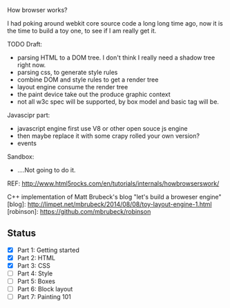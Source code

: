 How browser works?

I had poking around webkit core source code a long long time ago, 
now it is the time to build a toy one, to see if I am really get it.


TODO Draft:

* parsing HTML to a DOM tree. I don't think I really need a shadow tree right now.
* parsing css, to generate style rules
* combine DOM and style rules to get a render tree
* layout engine consume the render tree
* the paint device take out the produce graphic context
* not all w3c spec will be supported, by box model and basic tag will be.

Javascipr part:

* javascript engine first use V8 or other open souce js engine
* then maybe replace it with some crapy rolled your own version?
* events

Sandbox:
* ....Not going to do it.

REF:
http://www.html5rocks.com/en/tutorials/internals/howbrowserswork/

C++ implementation of Matt Brubeck's blog "let's build a broweser engine"
[blog]: http://limpet.net/mbrubeck/2014/08/08/toy-layout-engine-1.html
[robinson]: https://github.com/mbrubeck/robinson


Status
------
- [x] Part 1: Getting started
- [x] Part 2: HTML
- [x] Part 3: CSS
- [ ] Part 4: Style
- [ ] Part 5: Boxes
- [ ] Part 6: Block layout 
- [ ] Part 7: Painting 101